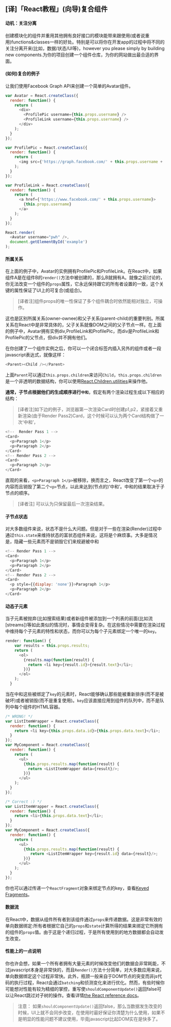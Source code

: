 <!--begin
"title":"「React教程」(向导)复合组件",
"subtitle":"创建模块化的组件并重用其他拥有良好接口的模块能带来跟使用(或者说重用)functions&classes一样的好处。特别是可以将你在开发app的过程中将不同的关注分离开来(比如，数据/状态/UI等)，however you please simply by building new components.为你的项目创建一个组件仓库，为你的网站做出最合适的界面。",
"bgphoto":"#33b15d",
"publishtime":"2015/06/28",
"category":"coding",
"preview":""
end-->

## [译]「React教程」(向导)复合组件

#### 动机：关注分离

创建模块化的组件并重用其他拥有良好接口的模块能带来跟使用(或者说重用)functions&classes一样的好处。特别是可以将你在开发app的过程中将不同的关注分离开来(比如，数据/状态/UI等)，however you please simply by building new components.为你的项目创建一个组件仓库，为你的网站做出最合适的界面。

#### (如何)复合的例子

让我们使用Facebook Graph API来创建一个简单的Avatar组件。
```js
var Avatar = React.createClass({
  render: function() {
    return (
      <div>
        <ProfilePic username={this.props.username} />
        <ProfileLink username={this.props.username} />
      </div>
    );
  }
});

var ProfilePic = React.createClass({
  render: function() {
    return (
      <img src={'https://graph.facebook.com/' + this.props.username + '/picture'} />
    );
  }
});

var ProfileLink = React.createClass({
  render: function() {
    return (
      <a href={'https://www.facebook.com/' + this.props.username}>
        {this.props.username}
      </a>
    );
  }
});

React.render(
  <Avatar username="pwh" />,
  document.getElementById('example')
);
```

#### 所属关系

在上面的例子中，Avatar的实例拥有ProfilePic和ProfileLink。在React中，如果组件A是在组件B的```render()```方法中被创建的，那么B就拥有A。就像之前讨论的，你无法改变一个组件的```props```属性，它永远保持跟它的所有者设置的一致，这个关键的属性保证了UI上的可复合(或组合)。

>   [译者注]组件props的唯一性保证了多个组件耦合时依然能相对独立，可操作。

这也是区别所属关系(owner-ownee)和父子关系(parent-child)的重要判别。所属关系在React中是非常具体的，父子关系就像DOM之间的父子节点一样。在上面的例子中，Avatar拥有实例div,ProfileLink和ProfilePic，而div是ProfileLink和ProfilePic的父节点，但div并不拥有他们。

在你创建了一个组件实例之后，你可以一个闭合标签内插入另外的组件或者一段javascript表达式，就像这样：

```js
<Parent><Child /></Parent>  
```

上面```Parent```可以通过```this.props.children```来访问```Child```，```this.props.children```是一个非透明的数据结构，你可以使用[React.Children.utilities]()来操作他。

**通常，子节点根据他们的生成顺序进行```中和```**，假定有两个渲染过程生成以下相应的结构：

>   [译者注]如下边的例子，浏览器第一次渲染Card时创建p1,p2，紧接着又重新渲染(由于Render Pass2)Card，这个时候可以认为两个Card结构做了一次‘中和’，

```js
<!--  Render Pass 1 -->
<Card>
  <p>Paragraph 1</p>
  <p>Paragraph 2</p>
</Card>
<!-- Render Pass 2 -->
<Card>
  <p>Paragraph 2</p>
</Card> 
```

直观的来看，```<p>Paragraph 1</p>```被移除，换而言之，React改变了第一个```<p>```的内容而且销毁了第二个```<p>```节点，以此来达到(节点的)‘中和’。中和的结果取决于子节点的顺序。

>   [译者注] 可以认为只保留最后一次渲染结果。

#### 子节点状态

对大多数组件来说，状态不是什么大问题。但是对于一些在渲染(Render)过程中通过```this.state```来维持状态的富状态组件来说，这将是个麻烦事。大多是情况是，隐藏一些元素而不是销毁它们来规避被中和

```js
<!-- Render Pass 1 -->
<Card>
  <p>Paragraph 1</p>
  <p>Paragraph 2</p>
</Card>
<!-- Render Pass 2 -->
<Card>
  <p style={{display: 'none'}}>Paragraph 1</p>
  <p>Paragraph 2</p>
</Card> 
```

#### 动态子元素

当子元素被抛弃(比如搜索结果)或者新组件被添加到一个列表的前面(比如流[streams])等如此类似的情况时，事情会变得复杂。在这些情况中需要在渲染过程中维持每个子元素的特性和状态，而你可以为每个子元素绑定一个唯一的```key```。

```js
render: function() {
    var results = this.props.results;
    return (
      <ol>
        {results.map(function(result) {
          return <li key={result.id}>{result.text}</li>;
        })}
      </ol>
    );
  }
```

当在中和这些被绑定了```key```的元素时，React能够确认那些能被重新排序(而不是被破坏)或者被销毁(而不是重复使用)。```key```应该直接应用到组件的队列中，而不是队列中每个组件的HTML容器。

```js
/* WRONG! */
var ListItemWrapper = React.createClass({
  render: function() {
    return <li key={this.props.data.id}>{this.props.data.text}</li>;
  }
});
var MyComponent = React.createClass({
  render: function() {
    return (
      <ul>
        {this.props.results.map(function(result) {
          return <ListItemWrapper data={result}/>;
        })}
      </ul>
    );
  }
});

/* Correct :) */
var ListItemWrapper = React.createClass({
  render: function() {
    return <li>{this.props.data.text}</li>;
  }
});
var MyComponent = React.createClass({
  render: function() {
    return (
      <ul>
        {this.props.results.map(function(result) {
           return <ListItemWrapper key={result.id} data={result}/>;
        })}
      </ul>
    );
  }
});
```

你也可以通过传递一个```ReactFragment```对象来绑定节点的key，查看[Keyed Fragments]()。

#### 数据流

在React中，数据从组件所有者到该组件通过```props```来传递数据。这是非常有效的单向数据绑定:所有者根据它自己的```props```和```state```计算所得的结果来绑定它所拥有的组件的```props```值。由于这是个递归过程，于是所有使用到的地方数据都会自动发生改变。

#### 性能上的一点说明

你也许会想，如果一个所有者拥有大量元素的时候改变他们的数据会非常耗能，不过javascript本身是非常快的，而且```Render()```方法十分简单，对大多数应用来说，单向数据绑定这个过程非常快。此外，瓶颈一般来自于DOM节点的突变而非js代码的执行过程，React会通过```batching```和侦测变化来进行优化。然而，有些时候你可能想对性能有较为精细的掌控，重写使```shouldComponentUpdate()```返回false可以让React跳过对子树的操作。查看详情[the React reference docs]()。

>   注意：
>       如果```shouldComponentUpdate()```返回false，那么当数据发生改变的时候，UI上就不会同步改变，在使用时最好保证你清楚为什么使用，如果不是明显的性能问题不建议使用，毕竟javascript比起DOM实在是快多了。　
